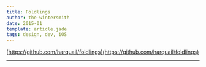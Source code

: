 ```yaml
---
title: Foldlings
author: the-wintersmith
date: 2015-01
template: article.jade
tags: design, dev, iOS
---
```


[https://github.com/harquail/foldlings](https://github.com/harquail/foldlings)

<div class ="pdfEmbed" id="foldings_siggraph_final_abstract"></div>


---